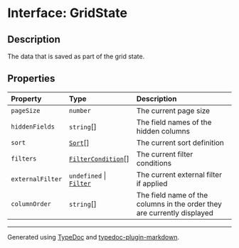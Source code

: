 # Interface: GridState

## Description

The data that is saved as part of the grid state.

## Properties

| Property | Type | Description |
| :------ | :------ | :------ |
| `pageSize` | `number` | The current page size |
| `hiddenFields` | `string`[] | The field names of the hidden columns |
| `sort` | [`Sort`](Sort.md)[] | The current sort definition |
| `filters` | [`FilterCondition`](FilterCondition.md)[] | The current filter conditions |
| `externalFilter` | `undefined` \| [`Filter`](Filter.md) | The current external filter if applied |
| `columnOrder` | `string`[] | The field name of the columns in the order they are currently displayed |

***

Generated using [TypeDoc](https://typedoc.org) and [typedoc-plugin-markdown](https://typedoc-plugin-markdown.org).
